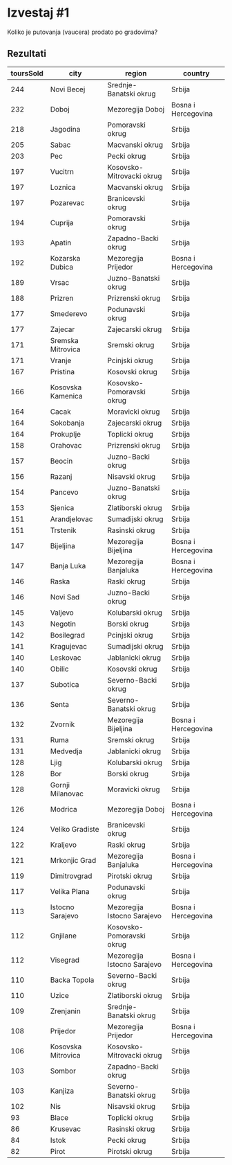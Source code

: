 # Izvestaj #1

Koliko je putovanja (vaucera) prodato po gradovima?

## Rezultati

| toursSold | city               | region                      | country             |
| --------- | ------------------ | --------------------------- | ------------------- |
| 244       | Novi Becej         | Srednje-Banatski okrug      | Srbija              |
| 232       | Doboj              | Mezoregija Doboj            | Bosna i Hercegovina |
| 218       | Jagodina           | Pomoravski okrug            | Srbija              |
| 205       | Sabac              | Macvanski okrug             | Srbija              |
| 203       | Pec                | Pecki okrug                 | Srbija              |
| 197       | Vucitrn            | Kosovsko-Mitrovacki okrug   | Srbija              |
| 197       | Loznica            | Macvanski okrug             | Srbija              |
| 197       | Pozarevac          | Branicevski okrug           | Srbija              |
| 194       | Cuprija            | Pomoravski okrug            | Srbija              |
| 193       | Apatin             | Zapadno-Backi okrug         | Srbija              |
| 192       | Kozarska Dubica    | Mezoregija Prijedor         | Bosna i Hercegovina |
| 189       | Vrsac              | Juzno-Banatski okrug        | Srbija              |
| 188       | Prizren            | Prizrenski okrug            | Srbija              |
| 177       | Smederevo          | Podunavski okrug            | Srbija              |
| 177       | Zajecar            | Zajecarski okrug            | Srbija              |
| 171       | Sremska Mitrovica  | Sremski okrug               | Srbija              |
| 171       | Vranje             | Pcinjski okrug              | Srbija              |
| 167       | Pristina           | Kosovski okrug              | Srbija              |
| 166       | Kosovska Kamenica  | Kosovsko-Pomoravski okrug   | Srbija              |
| 164       | Cacak              | Moravicki okrug             | Srbija              |
| 164       | Sokobanja          | Zajecarski okrug            | Srbija              |
| 164       | Prokuplje          | Toplicki okrug              | Srbija              |
| 158       | Orahovac           | Prizrenski okrug            | Srbija              |
| 157       | Beocin             | Juzno-Backi okrug           | Srbija              |
| 156       | Razanj             | Nisavski okrug              | Srbija              |
| 154       | Pancevo            | Juzno-Banatski okrug        | Srbija              |
| 153       | Sjenica            | Zlatiborski okrug           | Srbija              |
| 151       | Arandjelovac       | Sumadijski okrug            | Srbija              |
| 151       | Trstenik           | Rasinski okrug              | Srbija              |
| 147       | Bijeljina          | Mezoregija Bijeljina        | Bosna i Hercegovina |
| 147       | Banja Luka         | Mezoregija Banjaluka        | Bosna i Hercegovina |
| 146       | Raska              | Raski okrug                 | Srbija              |
| 146       | Novi Sad           | Juzno-Backi okrug           | Srbija              |
| 145       | Valjevo            | Kolubarski okrug            | Srbija              |
| 143       | Negotin            | Borski okrug                | Srbija              |
| 142       | Bosilegrad         | Pcinjski okrug              | Srbija              |
| 141       | Kragujevac         | Sumadijski okrug            | Srbija              |
| 140       | Leskovac           | Jablanicki okrug            | Srbija              |
| 140       | Obilic             | Kosovski okrug              | Srbija              |
| 137       | Subotica           | Severno-Backi okrug         | Srbija              |
| 136       | Senta              | Severno-Banatski okrug      | Srbija              |
| 132       | Zvornik            | Mezoregija Bijeljina        | Bosna i Hercegovina |
| 131       | Ruma               | Sremski okrug               | Srbija              |
| 131       | Medvedja           | Jablanicki okrug            | Srbija              |
| 128       | Ljig               | Kolubarski okrug            | Srbija              |
| 128       | Bor                | Borski okrug                | Srbija              |
| 128       | Gornji Milanovac   | Moravicki okrug             | Srbija              |
| 126       | Modrica            | Mezoregija Doboj            | Bosna i Hercegovina |
| 124       | Veliko Gradiste    | Branicevski okrug           | Srbija              |
| 122       | Kraljevo           | Raski okrug                 | Srbija              |
| 121       | Mrkonjic Grad      | Mezoregija Banjaluka        | Bosna i Hercegovina |
| 119       | Dimitrovgrad       | Pirotski okrug              | Srbija              |
| 117       | Velika Plana       | Podunavski okrug            | Srbija              |
| 113       | Istocno Sarajevo   | Mezoregija Istocno Sarajevo | Bosna i Hercegovina |
| 112       | Gnjilane           | Kosovsko-Pomoravski okrug   | Srbija              |
| 112       | Visegrad           | Mezoregija Istocno Sarajevo | Bosna i Hercegovina |
| 110       | Backa Topola       | Severno-Backi okrug         | Srbija              |
| 110       | Uzice              | Zlatiborski okrug           | Srbija              |
| 109       | Zrenjanin          | Srednje-Banatski okrug      | Srbija              |
| 108       | Prijedor           | Mezoregija Prijedor         | Bosna i Hercegovina |
| 106       | Kosovska Mitrovica | Kosovsko-Mitrovacki okrug   | Srbija              |
| 103       | Sombor             | Zapadno-Backi okrug         | Srbija              |
| 103       | Kanjiza            | Severno-Banatski okrug      | Srbija              |
| 102       | Nis                | Nisavski okrug              | Srbija              |
| 93        | Blace              | Toplicki okrug              | Srbija              |
| 86        | Krusevac           | Rasinski okrug              | Srbija              |
| 84        | Istok              | Pecki okrug                 | Srbija              |
| 82        | Pirot              | Pirotski okrug              | Srbija              |
